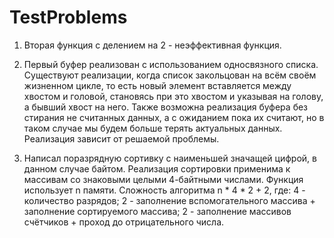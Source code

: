 # TestProblems

1. Вторая функция с делением на 2 - неэффективная функция. 

2. Первый буфер реализован с использованием односвязного списка. 
   Существуют реализации, когда список закольцован на всём своём жизненном цикле, то есть новый элемент вставляется между хвостом и головой, становясь при это хвостом и указывая на голову, а бывший хвост на него.
   Также возможна реализация буфера без стирания не считанных данных, а с ожиданием пока их считают, но в таком случае мы будем больше терять актуальных данных. Реализация зависит от решаемой проблемы.
   
3. Написал поразрядную сортивку с наименьшей значащей цифрой, в данном случае байтом. 
   Реализация сортировки применима к массивам со знаковыми целыми 4-байтными числами. 
   Функция использует n памяти. 
   Сложность алгоритма n * 4 * 2 + 2, где:
      4 - количество разрядов;
      2 - заполнение вспомогательного массива + заполнение сортируемого массива;
      2 - заполнение массивов счётчиков + проход до отрицательного числа. 
      
